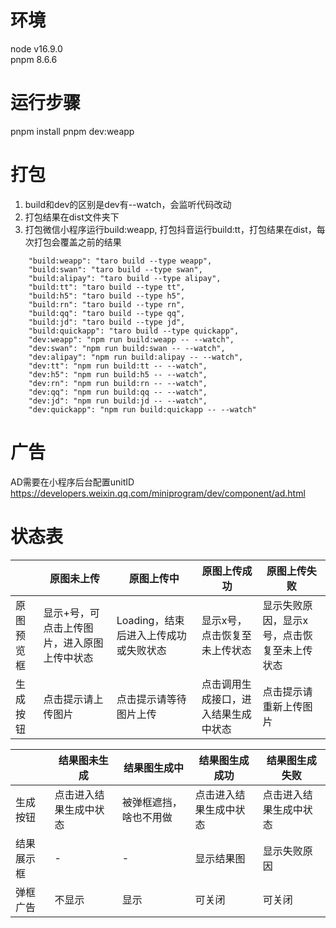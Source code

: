 

# 环境
node v16.9.0<br/>
pnpm 8.6.6

# 运行步骤
pnpm install
pnpm dev:weapp

# 打包
1. build和dev的区别是dev有--watch，会监听代码改动
2. 打包结果在dist文件夹下
3. 打包微信小程序运行build:weapp, 打包抖音运行build:tt，打包结果在dist，每次打包会覆盖之前的结果
```
    "build:weapp": "taro build --type weapp",
    "build:swan": "taro build --type swan",
    "build:alipay": "taro build --type alipay",
    "build:tt": "taro build --type tt",
    "build:h5": "taro build --type h5",
    "build:rn": "taro build --type rn",
    "build:qq": "taro build --type qq",
    "build:jd": "taro build --type jd",
    "build:quickapp": "taro build --type quickapp",
    "dev:weapp": "npm run build:weapp -- --watch",
    "dev:swan": "npm run build:swan -- --watch",
    "dev:alipay": "npm run build:alipay -- --watch",
    "dev:tt": "npm run build:tt -- --watch",
    "dev:h5": "npm run build:h5 -- --watch",
    "dev:rn": "npm run build:rn -- --watch",
    "dev:qq": "npm run build:qq -- --watch",
    "dev:jd": "npm run build:jd -- --watch",
    "dev:quickapp": "npm run build:quickapp -- --watch"
```


# 广告
AD需要在小程序后台配置unitID
https://developers.weixin.qq.com/miniprogram/dev/component/ad.html

# 状态表
|  | 原图未上传 | 原图上传中 | 原图上传成功 | 原图上传失败 |
| --- | --- | --- | --- | --- |
| 原图预览框 | 显示+号，可点击上传图片，进入原图上传中状态 | Loading，结束后进入上传成功或失败状态 | 显示x号，点击恢复至未上传状态 | 显示失败原因，显示x号，点击恢复至未上传状态 |
| 生成按钮 | 点击提示请上传图片 | 点击提示请等待图片上传 | 点击调用生成接口，进入结果生成中状态 | 点击提示请重新上传图片 |

|  | 结果图未生成      | 结果图生成中      | 结果图生成成功 | 结果图生成失败 |
| --- |-------------|-------------| --- | --- |
| 生成按钮 | 点击进入结果生成中状态 | 被弹框遮挡，啥也不用做 | 点击进入结果生成中状态 | 点击进入结果生成中状态 |
| 结果展示框 | -           | -           | 显示结果图 | 显示失败原因 |
| 弹框广告 | 不显示         | 显示          | 可关闭 | 可关闭 |
